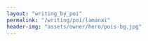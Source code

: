 ```yaml
---
layout: "writing_by_poi"
permalink: "/writing/poi/lamanai"
header-img: "assets/owner/hero/pois-bg.jpg"
---
```

